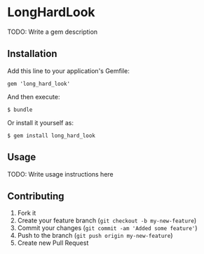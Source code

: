 # LongHardLook

TODO: Write a gem description

## Installation

Add this line to your application's Gemfile:

    gem 'long_hard_look'

And then execute:

    $ bundle

Or install it yourself as:

    $ gem install long_hard_look

## Usage

TODO: Write usage instructions here

## Contributing

1. Fork it
2. Create your feature branch (`git checkout -b my-new-feature`)
3. Commit your changes (`git commit -am 'Added some feature'`)
4. Push to the branch (`git push origin my-new-feature`)
5. Create new Pull Request
